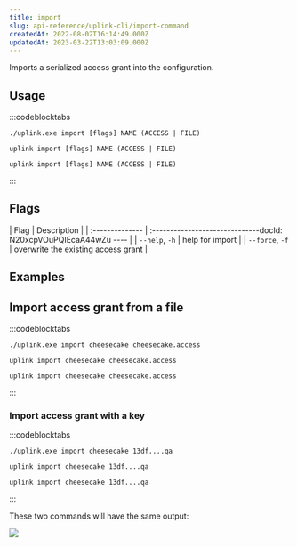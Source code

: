 ```yaml
---
title: import
slug: api-reference/uplink-cli/import-command
createdAt: 2022-08-02T16:14:49.000Z
updatedAt: 2023-03-22T13:03:09.000Z
---
```


Imports a serialized access grant into the configuration.

## Usage

:::codeblocktabs
```windows
./uplink.exe import [flags] NAME (ACCESS | FILE)
```

```linux
uplink import [flags] NAME (ACCESS | FILE)
```

```macos
uplink import [flags] NAME (ACCESS | FILE)
```
:::

## Flags

| Flag            | Description                         |
| :-------------- | :------------------------------docId: N20xcpVOuPQIEcaA44wZu
---- |
| `--help`, `-h`  | help for import                     |
| `--force`, `-f` | overwrite the existing access grant |

## Examples

## Import access grant from a file

:::codeblocktabs
```windows
./uplink.exe import cheesecake cheesecake.access
```

```linux
uplink import cheesecake cheesecake.access
```

```macos
uplink import cheesecake cheesecake.access
```
:::

### Import access grant with a key

:::codeblocktabs
```windows
./uplink.exe import cheesecake 13df....qa
```

```linux
uplink import cheesecake 13df....qa
```

```macos
uplink import cheesecake 13df....qa
```
:::

These two commands will have the same output:

![](https://archbee-image-uploads.s3.amazonaws.com/kv3plx2xmXcUGcVl4Lttj/QMHA8C75PyqDP6qfMVNfR_access-imported.png)

